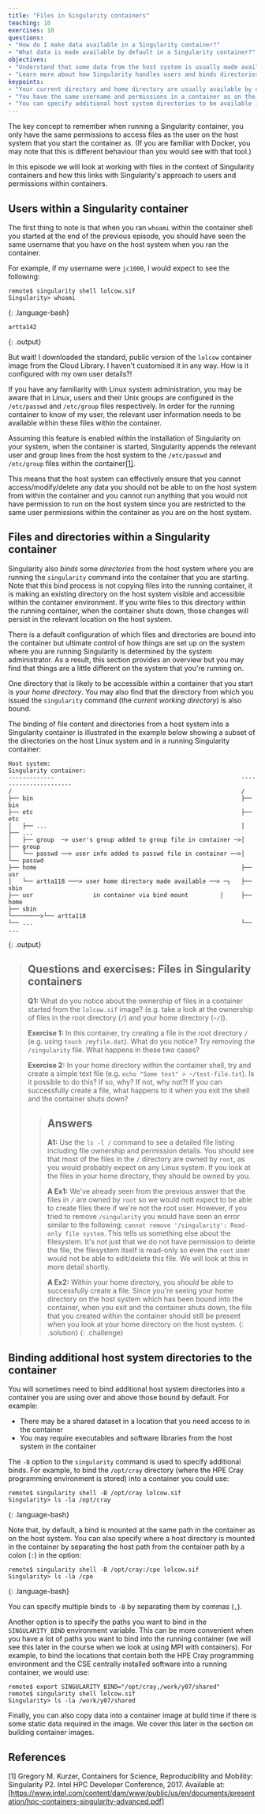 ```yaml
---
title: "Files in Singularity containers"
teaching: 10
exercises: 10
questions:
- "How do I make data available in a Singularity container?"
- "What data is made available by default in a Singularity container?"
objectives:
- "Understand that some data from the host system is usually made available by default within a container"
- "Learn more about how Singularity handles users and binds directories from the host filesystem."
keypoints:
- "Your current directory and home directory are usually available by default in a container."
- "You have the same username and permissions in a container as on the host system."
- "You can specify additional host system directories to be available in the container."
---
```


The key concept to remember when running a Singularity container, you only have the same permissions to access files as the
user on the host system that you start the container as. (If you are familiar with Docker, you may note that this is different
behaviour than you would see with that tool.)

In this episode we will look at working with files in the context of Singularity containers and how this links with Singularity's
approach to users and permissions within containers.

## Users within a Singularity container

The first thing to note is that when you ran `whoami` within the container shell you started at the end of the previous episode,
you should have seen the same username that you have on the host system when you ran the container. 

For example, if my username were `jc1000`, I would expect to see the following:

~~~
remote$ singularity shell lolcow.sif
Singularity> whoami
~~~
{: .language-bash}

~~~
artta142
~~~
{: .output}

But wait! I downloaded the standard, public version of the `lolcow` container image from the Cloud Library. I haven't customised
it in any way. How is it configured with my own user details?!

If you have any familiarity with Linux system administration, you may be aware that in Linux, users and their Unix groups are
configured in the `/etc/passwd` and `/etc/group` files respectively. In order for the running container to know of my
user, the relevant user information needs to be available within these files within the container.

Assuming this feature is enabled within the installation of Singularity on your system, when the container is started, Singularity
appends the relevant user and group lines from the host system to the `/etc/passwd` and `/etc/group` files within the
container[\[1\]](https://www.intel.com/content/dam/www/public/us/en/documents/presentation/hpc-containers-singularity-advanced.pdf).

This means that the host system can effectively ensure that you cannot access/modify/delete any data you should not be able to on
the host system from within the container and you cannot run anything that you would not have permission to run on the host system
since you are restricted to the same user permissions within the container as you are on the host system.

## Files and directories within a Singularity container

Singularity also *binds* some *directories* from the host system where you are running the `singularity` command into the container
that you are starting. Note that this bind process is not copying files into the running container, it is making an existing directory
on the host system visible and accessible within the container environment. If you write files to this directory within the running
container, when the container shuts down, those changes will persist in the relevant location on the host system.

There is a default configuration of which files and directories are bound into the container but ultimate control of how things are
set up on the system where you are running Singularity is determined by the system administrator. As a result, this section provides
an overview but you may find that things are a little different on the system that you're running on.

One directory that is likely to be accessible within a container that you start is your *home directory*.  You may also find that
the directory from which you issued the `singularity` command (the *current working directory*) is also bound.

The binding of file content and directories from a host system into a Singularity container is illustrated in the example below
showing a subset of the directories on the host Linux system and in a running Singularity container:

~~~
Host system:                                                      Singularity container:
-------------                                                     ----------------------
/                                                                 /
├── bin                                                           ├── bin
├── etc                                                           ├── etc
│   ├── ...                                                       │   ├── ...
│   ├── group  ─> user's group added to group file in container ─>│   ├── group
│   └── passwd ──> user info added to passwd file in container ──>│   └── passwd
├── home                                                          ├── usr
│   └── artta118 ───> user home directory made available ──> ─┐   ├── sbin
├── usr                 in container via bind mount         │     ├── home
├── sbin                                                    └────────>└── artta118
└── ...                                                           └── ...

~~~
{: .output}

> ## Questions and exercises: Files in Singularity containers
>
> **Q1:** What do you notice about the ownership of files in a container started from the `lolcow.sif` image? (e.g. take a look at the ownership
> of files in the root directory (`/`) and your home directory (`~/`)).
> 
> **Exercise 1:** In this container, try creating a file in the root directory `/` (e.g. using `touch /myfile.dat`). What do you notice? Try
> removing the `/singularity` file. What happens in these two cases?
> 
> **Exercise 2:** In your home directory within the container shell, try and create a simple text file (e.g. `echo "Some text" > ~/test-file.txt`).
> Is it possible to do this? If so, why? If not, why not?! If you can successfully create a file, what happens to it when you exit the shell and
> the container shuts down?
>
> > ## Answers
> >
> > **A1:** Use the `ls -l /` command to see a detailed file listing including file ownership and permission details. You should see that most of
> > the files in the `/` directory are owned by `root`, as you would probably expect on any Linux system. If you look at the files in your home
> > directory, they should be owned by you.
> >
> > **A Ex1:** We've already seen from the previous answer that the files in `/` are owned by `root` so we would nott expect to be able to create
> > files there if we're not the root user. However, if you tried to remove `/singularity` you would have seen an error similar to the following:
> > `cannot remove '/singularity': Read-only file system`. This tells us something else about the filesystem. It's not just that we do not have
> > permission to delete the file, the filesystem itself is read-only so even the `root` user would not be able to edit/delete this file. We will
> > look at this in more detail shortly.
> > 
> > **A Ex2:** Within your home directory, you _should_ be able to successfully create a file. Since you're seeing your home directory on the host
> > system which has been bound into the container, when you exit and the container shuts down, the file that you created within the container
> > should still be present when you look at your home directory on the host system.
> {: .solution}
{: .challenge}

## Binding additional host system directories to the container

You will sometimes need to bind additional host system directories into a container you are using over and above those bound by default. For example:

- There may be a shared dataset in a location that you need access to in the container
- You may require executables and software libraries from the host system in the container

The `-B` option to the `singularity` command is used to specify additional binds. For example, to bind the `/opt/cray` directory (where the HPE Cray programming environment is stored) into a container you could use:

```
remote$ singularity shell -B /opt/cray lolcow.sif
Singularity> ls -la /opt/cray
```
{: .language-bash}

Note that, by default, a bind is mounted at the same path in the container as on the host system. You can also specify where a host directory is
mounted in the container by separating the host path from the container path by a colon (`:`) in the option:

```
remote$ singularity shell -B /opt/cray:/cpe lolcow.sif
Singularity> ls -la /cpe
```
{: .language-bash}

You can specify multiple binds to `-B` by separating them by commas (`,`).

Another option is to specify the paths you want to bind in the `SINGULARITY_BIND` environment variable. This can be more convenient when you have a lot of paths you want to bind into the running container (we will see this later in the course when we look at using MPI with containers). For example, to bind the locations that contain both the HPE Cray programming environment and the CSE centrally installed software into a running container, we would use:

```
remote$ export SINGULARITY_BIND="/opt/cray,/work/y07/shared"
remote$ singularity shell lolcow.sif
Singularity> ls -la /work/y07/shared
```

Finally, you can also copy data into a container image at build time if there is some static data required in the image. We cover this later in the section on building container images.

## References

\[1\] Gregory M. Kurzer, Containers for Science, Reproducibility and Mobility: Singularity P2. Intel HPC Developer Conference, 2017. Available
at: [https://www.intel.com/content/dam/www/public/us/en/documents/presentation/hpc-containers-singularity-advanced.pdf]
